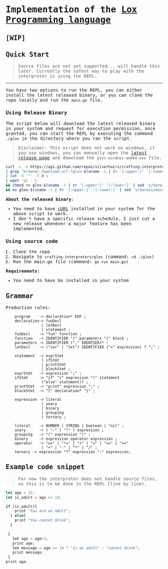 <samp>

# Implementation of the [Lox Programming language](https://craftinginterpreters.com/the-lox-language.html)

## [WIP]

## Quick Start

> Source files are not yet supported... will handle this later. Currently the safest way to play with the interpreter is using the REPL.

---

You have two options to run the REPL, you can either install the latest released binary, or you can clone the repo locally and run the `main.go` file.

### Using Release Binary


The script below will download the latest released binary in your system and request for execution permission, once granted, you can start the REPL by executing the command `./glox` in the directory where you ran the script.

> Disclaimer: This script does not work on windows, if you use windows, you can manually open the [latest release page](https://github.com/silverhairs/crafting-interpreters/releases/latest) and download the `glox-windows-amd64.exe` file.

```sh
curl -L -s https://api.github.com/repos/silverhairs/crafting-interpreters/releases/latest \
| grep "browser_download_url.*glox-$(uname -s | tr '[:upper:]' '[:lower:]' | sed 's/darwin/macos/')-$(uname -m | sed 's/x86_64/amd64/')" \
| cut -d '"' -f 4 \
| wget -qi - \
&& chmod +x glox-$(uname -s | tr '[:upper:]' '[:lower:]' | sed 's/darwin/macos/')-$(uname -m | sed 's/x86_64/amd64/') \
&& mv glox-$(uname -s | tr '[:upper:]' '[:lower:]' | sed 's/darwin/macos/')-$(uname -m | sed 's/x86_64/amd64/') $PWD/glox
```

**About the released binary**:

- You need to have [cURL](https://curl.se/) installed in your system for the above script to work.
- I don't have a specific release schedule, I just cut a new release whenever a major feature has been implemented.

### Using source code

1. Clone the repo
2. Navigate to `crafting-interpreters/glox` (command: `cd ./glox`)
3. Run the main.go file (command: `go run main.go`)

**Requirements**:

- You need to have Go installed in your system

## Grammar

Production rules:

```bnf
    program    -> declaration* EOF ;
    declaration-> funDecl
                | letDecl
                | statement ;
    funDecl    -> "fun" function ;
    function   -> IDENTIFIER "(" parameters ")" block ;
    parameters -> IDENTIFIER ("," IDENTIER)* :
    letDecl    -> ("var" | "let") IDENTIFIER ("=" expression) ? ";" ;

    statement  -> exprStmt
                | ifStmt
                | printStmt
                | blockStmt ;
    exprStmt   -> expression ";" ;
    ifStmt     -> "if" "(" expression ")" statement
                ("else" statement)? ;
    printStmt  -> "print" expression ";" ;
    blockStmt  -> "{" declaration* "}" ;

    expression -> literal
                | unary
                | binary
                | grouping
                | ternary ;

    literal    -> NUMBER | STRING | boolean | "nil" ;
    unary      -> ( "-" | "!" ) expression ;
    grouping   -> "(" expression ")" ;
    binary     -> expression operator expression ;
    operator   -> "==" | "!=" | "<" | ">" | "<=" | ">="
                | "+" | "-" | "*" | "/" ;
    ternary -> expression "?" expression ":" expression;
```

## Example code snippet

> For now the interpreter does not handle source files, so this is to be done in the REPL (line by line).

```js
let age = 15;
let is_adult = age >= 18;

if (is_adult){
    print "You are an adult";
  } else{
    print "You cannot drink";
  }

 {
   let age = age+3;
   print age;
   let message = age >= 18 ? "is an adult" : "cannot drink";
   print message;
 }
print age;
```

</samp>
